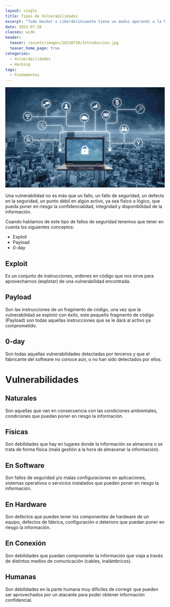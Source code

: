 ```yaml
---
layout: single
title: Tipos de Vulnerabilidades
excerpt: "Todo Hacker o ciberdelincuente tiene un modus operandi a la hora de buscar un objetivo e intentar buscar o introducirse en sus sistemas, en este apartado se explicará a detalle como funciona este sistema"
date: 2023-07-20
classes: wide
header:
  teaser: /assets/images/20230720/Introduccion.jpg
  teaser_home_page: true
categories:
  - Vulnerabilidades
  - Hacking
tags:
  - Fundamentos
---
```


![](/assets/images/20230721/Intro.jpg)

Una vulnerabilidad no es más que un fallo, un fallo de seguridad, un defecto en la seguridad, un punto débil en algún activo, ya sea físico o lógico, que pueda poner en riesgo la confidencialidad, integridad y disponibilidad de la información.

Cuando hablamos de este tipo de fallos de seguridad tenemos que tener en cuenta los siguientes conceptos:

- Exploit
- Payload
- 0-day

## Exploit

Es un conjunto de instrucciones, ordenes en código que nos sirve para aprovecharnos (explotar) de una vulnerabilidad encontrada.

## Payload

Son las instrucciones de un fragmento de código, una vez que la vulnerabilidad se explotó con éxito, este pequeño fragmento de código (Payload) son todas aquellas instrucciones que se le dará al activo ya comprometido.

## 0-day

Son todas aquellas vulnerabilidades detectadas por terceros y que el fabricante del software no conoce aún, o no han sido detectados por ellos.

# Vulnerabilidades

## Naturales

Son aquellas que van en consecuencia con las condiciones ambientales, condiciones que puedan poner en riesgo la información.

## Físicas

Son debilidades que hay en lugares donde la información se almacena o se trata de forma física (mala gestión a la hora de almacenar la información).

## En Software

Son fallos de seguridad y/o malas configuraciones en aplicaciones, sistemas operativos o servicios instalados que pueden poner en riesgo la información.

## En Hardware

Son defectos que pueden tener los componentes de hardware de un equipo, defectos de fábrica, configuración o deterioro que puedan poner en riesgo la información.

## En Conexión

Son debilidades que puedan comprometer la información que viaja a través de distintos medios de comunicación (cables, inalámbricos).

## Humanas

Son debilidades en la parte humana muy difíciles de corregir que pueden ser aprovechados por un atacante para poder obtener información confidencial.